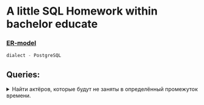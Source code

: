 # A little SQL Homework within bachelor educate

### [ER-model](https://raw.githubusercontent.com/frynet/TheatreManager/master/img/ER-model.svg)

```SQL
dialect - PostgreSQL
```

## Queries:

<details>
  <summary>Найти актёров, которые будут не заняты в определённый промежуток времени.</summary>
  
  ```SQL
    DROP VIEW IF EXISTS R3;
    DROP VIEW IF EXISTS R2;
    DROP VIEW IF EXISTS R1;
    DROP VIEW IF EXISTS R0;
  
    CREATE VIEW R0 AS
        SELECT id_spec, _date
        FROM repertoires
        WHERE _date > '2021-09-25' AND _date < '2021-11-25';
    CREATE VIEW R1 AS
        SELECT DISTINCT t1.id_spec, id_actor
        FROM R0 t1 JOIN spectacles_actors t2
        ON t1.id_spec = t2.id_spec;
    CREATE VIEW R2 AS
        SELECT id
        FROM actors
        WHERE id NOT IN (
            SELECT id_actor FROM R1
        );
    CREATE VIEW R3 AS
        SELECT t1.id, name
        FROM R2 t2 INNER JOIN actors t1
        ON t1.id = t2.id;
    SELECT * FROM R3;
  ```
  
  example output: 
  | id 	| name         	|
  |:--:	|--------------	|
  |  2 	| Петров       	|
  |  6 	| Соколов      	|
  |  9 	| Андреев      	|
  | 20 	| Егоров       	|
  | 21 	| Волков       	|
  | 25 	| Тимофеев     	|
  | 27 	| Афанасьев    	|
  | 32 	| Виноградов   	|
  | 33 	| Кузьмин      	|
  | 37 	| Герасимов    	|
  | 41 	| Романов      	|
  | 45 	| Беляев       	|
  | 51 	| Гусев        	|
  | 53 	| Киселёв      	|
  | 58 	| Кондратьев   	|
  | 65 	| Савельев     	|
  | 70 	| Сидоров      	|
  | 78 	| Игнатьев     	|
  | 79 	| Комаров      	|
  | 83 	| Голубев      	|
  | 84 	| Пономарёв    	|
  | 87 	| Кириллов     	|
  | 92 	| Троицкий     	|
  | 97 	| Константинов 	|
  | 98 	| Воронин      	|
</details>
